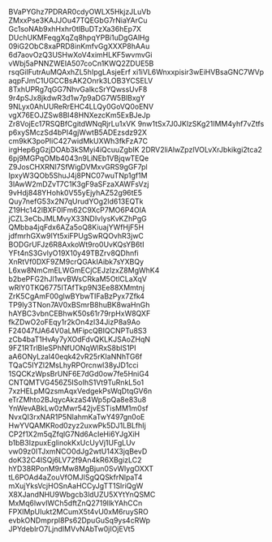 BVaPYGhz7PDRAR0cdyOWLX5HkjzJLuVb
ZMxxPse3KAJJOu47TQEGbG7rNiaYArCu
Gc1soNAb9xhHxhr0tlBuDTzXa36hEp7X
DUchUKMFeqgXqZq8hpqYPBi1uDgGAlHg
09iG2ObC8xaPRD8inKmfvGgXXXP8hAAu
6d7aovOzQ3USHwXoV4ximHLKF5wvmvGi
vWbj5aPNNZWEIA507coCn1KWQ2ZDUE5B
rsqGiIFutrAuMQAxhZL5hIpgLAsjeErf
xi1iVL6Wnxxpisir3wEiHVBsaGNC7WVp
aqpFJmC1UGCCBsAK2Onrk3LOB3YCSELV
8TxhUPRg7qGG7NhvGalkcSrYQwssUvF8
9r4pSJx8jkdwR3d1w7p9aDG7W5BlBxgY
9NLyx0AhUUReRrEHC4LLQy0GoVQ0oENV
vgX76EOJZSw8BI48HNXezcKm5ExBJeJp
Zr8VojEc17RSQBfCgitdWNqRjrLu1xVK
9nw1tSx7J0JKlzSKg21IMM4yhf7vZtfs
p6xySMczSd4bPI4gjWwtB5ADEzsdz92X
cm9kK3poPIiC427widMkUXWh3fkFzA7C
irgHep6gGzjDOAb3kSMyi4iQcuuZgbIK
2DRV2liAlwZpzlVOLvXrJbkikgi2tca2
6pj9MGPqOMb4043n9LiNEb1VBjqwTEQe
Z9JosCHXRNI7SfWigDVMxvGRS9gGF7pl
IpxyW3QOb5ShuJ4j8PNC07wuTNp1gf1M
3lAwW2mDZvT7C1K3gF9aSFzaXAWFsVzj
9vHdj848YHohk0V55yEjyhAZ52g96tE5
Quy7nefG53x2N7qUrudYOg2ld613EQTk
Z19Hc142lBXF0IFm62C9XcP7MO6P4OIA
jCZL3eCbJMLMvyX33NDIvIysKvKZhPgG
QMbba4jqFdx6AZa5oQ8KiuajYWfHjF5H
jdfmrhGXw9lYt5xiFPUgSwRQOvhR3jwC
BODGrUFJz6R8AxkoWt9ro0UvKQsYB6tI
YFt4nS3GvlyO19X10y49TBZrv8QDhnfi
XnRtVf0DXF9ZM9crQGAkIAibk7sYXBQy
L6xw8NmCmELWGmECjCEJzIzxZ8MgWhK4
b2bePFG2hJl1wvBWsCRkaM5OtlCLaXqV
wRlY0TKQ6775ITAfTkp9N3Ee88XMmtnj
ZrK5CgAmF00glwBYbwTIFaBzPyx7Zfk4
TP9ly3TNon7AV0xBSmrB8huBK8waHnGh
hAYBC3vbnCEBhwK50s61r79rpHxW8QXF
fkZDwO2oFEqy1r2kOn4zI34JizP8a9Ao
F24047fJA64V0aLMFipcQBIQCNPTu8S3
zCb4baT1HvAy7yXOdFdvQKLKJSAoZHqN
9FZ1RTrlBleSPhNfUONqWlRxS8blS1PI
aA6ONyLzal40eqk42vR25rKIaNNhTG6f
TQaC5IYZl2MsLhyRPOrcnwl38yJD1cci
1SQCKzWpsBrUNF6E7dGd0ow7fe5HniG4
CNTQMTVG456Z5ISoIhS1Vt9TuRnkL5o1
7xzHELpMQzsmAqxVedgekPsWqDtqGV6n
eTrZMhto2BJqycAkzaS4Wp5pQa8e83u8
YnWevABkLw0zMwr542jvESTisMM1m0sf
NvxQI3rxNAR1P5NlahmKaTwY497gn0oE
HwYVQAMKRod0zyz2uxwPk5DJ1LBLfhIj
CP2f1X2m5qZfqlG7Nd6AcIeHi6YJgXiH
b1bB3IzpuxEglinokKxUcUyVj1UFgLUv
vw09z0ITJxmNCO0dJg2wtU14X3jqBevD
doK32C4ISQj6LV72f9An4kR6XBgizLC2
hYD38RPonM9rMw8MgBjun0SvWlygOXXT
tL6POAd4aZouVfOMJISgQQSkfrNlpaT4
mXujYksVcjHOSnAaHCCyJgTT1SlriQgW
X8XJandNHU9Wbgcb3ldUZU5XYtYnQSMC
MxMq6lwvIWCh5dftZnQ2719llkYAhCCn
FPXlMpUIukt2MCumX5t4vU0xM6ruySRO
evbkONDmprpl8Ps62DpuGuSq9ys4cRWp
JPYdeblrO7LjndIMVvNAbTw0jIOjEVt5

